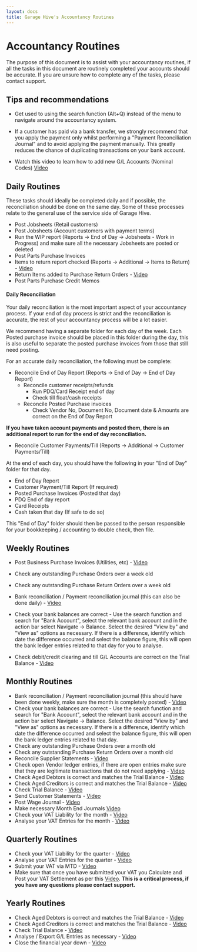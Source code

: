 ```yaml
---
layout: docs
title: Garage Hive's Accountancy Routines
---
```

# Accountancy Routines

The purpose of this document is to assist with your accountancy routines, if all the tasks in this document are routinely completed your accounts should be accurate. If you are unsure how to complete any of the tasks, please contact support. 

## Tips and recommendations

* Get used to using the search function (Alt+Q) instead of the menu to navigate around the accountancy system. 

* If a customer has paid via a bank transfer, we strongly recommend that you apply the payment only whilst performing a "Payment Reconciliation Journal" and to avoid applying the payment manually. This greatly reduces the chance of duplicating transactions on your bank account. 

* Watch this video to learn how to add new G/L Accounts (Nominal Codes) [Video](https://youtu.be/QljybTkEKYM "More Info")

## Daily Routines

These tasks should ideally be completed daily and if possible, the reconciliation should be done on the same day. Some of these processes relate to the general use of the service side of Garage Hive. 

* Post Jobsheets (Retail customers)
* Post Jobsheets (Account customers with payment terms)
* Run the WIP report (Reports -> End of Day -> Jobsheets - Work in Progress) and make sure all the necessary Jobsheets are posted or deleted
* Post Parts Purchase Invoices 
* Items to return report checked (Reports -> Additional -> Items to Return) - [Video](https://youtu.be/EyVbV50EwaQ "Items to return")
* Return Items added to Purchase Return Orders - [Video](https://youtu.be/cmmgeGjnTYQ "Purchase Return Orders")
* Post Parts Purchase Credit Memos


#### Daily Reconciliation

Your daily reconciliation is the most important aspect of your accountancy process. If your end of day process is strict and the reconciliation is accurate, the rest of your accountancy process will be a lot easier. 

We recommend having a separate folder for each day of the week. Each Posted purchase invoice should be placed in this folder during the day, this is also useful to separate the posted purchase invoices from those that still need posting. 

For an accurate daily reconciliation, the following must be complete:

* Reconcile End of Day Report (Reports -> End of Day -> End of Day Report)
    *   Reconcile customer receipts/refunds
        * Run PDQ/Card Receipt end of day
        * Check till float/cash receipts
    *   Reconcile Posted Purchase invoices
        * Check Vendor No, Document No, Document date & Amounts are correct on the End of Day Report

**If you have taken account payments and posted them, there is an additional report to run for the end of day reconciliation.** 

* Reconcile Customer Payments/Till (Reports -> Additional -> Customer Payments/Till)

At the end of each day, you should have the following in your "End of Day" folder for that day. 

*   End of Day Report
*   Customer Payment/Till Report (If required)
*   Posted Purchase Invoices (Posted that day)
*   PDQ End of day report
*   Card Receipts
*   Cash taken that day (If safe to do so)

This "End of Day" folder should then be passed to the person responsible for your bookkeeping / accounting to double check, then file.

## Weekly Routines

* Post Business Purchase Invoices (Utilities, etc) - [Video](https://youtu.be/BDwUIGrgRQo "How to post Business Purchase Invoices")
* Check any outstanding Purchase Orders over a week old
* Check any outstanding Purchase Return Orders over a week old
* Bank reconciliation / Payment reconciliation journal (this can also be done daily) - [Video](https://youtu.be/WiAnm_VUQVQ "Payment Reconciliation Journal")
* Check your bank balances are correct - Use the search function and search for "Bank Account", select the relevant bank account and in the action bar select Navigate -> Balance. Select the desired "View by" and "View as" options as necessary. If there is a difference, identify which date the difference occurred and select the balance figure, this will open the bank ledger entries related to that day for you to analyse. 

* Check debit/credit clearing and till G/L Accounts are correct on the Trial Balance - [Video](https://youtu.be/_69SUvoUx-U "How to print Trial Balance, Aged Debtors and Aged Creditors - Business Central")


## Monthly Routines 

* Bank reconciliation / Payment reconciliation journal (this should have been done weekly, make sure the month is completely posted) - [Video](https://youtu.be/WiAnm_VUQVQ "Payment Reconciliation Journal")
* Check your bank balances are correct - Use the search function and search for "Bank Account", select the relevant bank account and in the action bar select Navigate -> Balance. Select the desired "View by" and "View as" options as necessary. If there is a difference, identify which date the difference occurred and select the balance figure, this will open the bank ledger entries related to that day.
* Check any outstanding Purchase Orders over a month old
* Check any outstanding Purchase Return Orders over a month old
* Reconcile Supplier Statements - [Video](https://youtu.be/1lD1oDTGNGA "More Info")
* Check open Vendor ledger entries, if there are open entries make sure that they are legitimate transactions that do not need applying - [Video](https://youtu.be/9ZAu4ZsHWrU "More Info")
* Check Aged Debtors is correct and matches the Trial Balance - [Video](https://youtu.be/_69SUvoUx-U "How to print Trial Balance, Aged Debtors and Aged Creditors - Business Central")
* Check Aged Creditors is correct and matches the Trial Balance - [Video](https://youtu.be/_69SUvoUx-U "How to print Trial Balance, Aged Debtors and Aged Creditors - Business Central")
* Check Trial Balance - [Video](https://youtu.be/_69SUvoUx-U "How to print Trial Balance, Aged Debtors and Aged Creditors - Business Central")
* Send Customer Statements - [Video](https://youtu.be/wqyT0juRM6k "More Info")
* Post Wage Journal - [Video](https://youtu.be/6fzTnVEriVg "More Info")
* Make necessary Month End Journals [Video](https://youtu.be/d8MnGIhAYZs "More Info")
* Check your VAT Liability for the month - [Video](https://youtu.be/xOU4GByl7yg "More Info")
* Analyse your VAT Entries for the month - [Video](https://youtu.be/bW8LF0xUdUQ "More Info")

## Quarterly Routines

* Check your VAT Liability for the quarter - [Video](https://youtu.be/xOU4GByl7yg "More Info")
* Analyse your VAT Entries for the quarter - [Video](https://youtu.be/bW8LF0xUdUQ "More Info")
* Submit your VAT via MTD - [Video](https://youtu.be/nHc-qOl9e64 "More Info")
* Make sure that once you have submitted your VAT you Calculate and Post your VAT Settlement as per this [Video](https://youtu.be/nHc-qOl9e64?t=211 "More Info"). **This is a critical process, if you have any questions please contact support.** 

## Yearly Routines

* Check Aged Debtors is correct and matches the Trial Balance - [Video](https://youtu.be/_69SUvoUx-U "How to print Trial Balance, Aged Debtors and Aged Creditors - Business Central")
* Check Aged Creditors is correct and matches the Trial Balance - [Video](https://youtu.be/_69SUvoUx-U "How to print Trial Balance, Aged Debtors and Aged Creditors - Business Central")
* Check Trial Balance - [Video](https://youtu.be/_69SUvoUx-U "How to print Trial Balance, Aged Debtors and Aged Creditors - Business Central")
* Analyse / Export G/L Entries as necessary - [Video](https://youtu.be/h-zSELBUe7Y "More Info")
* Close the financial year down - [Video](https://youtu.be/FIay8hLKphw "More Info")
